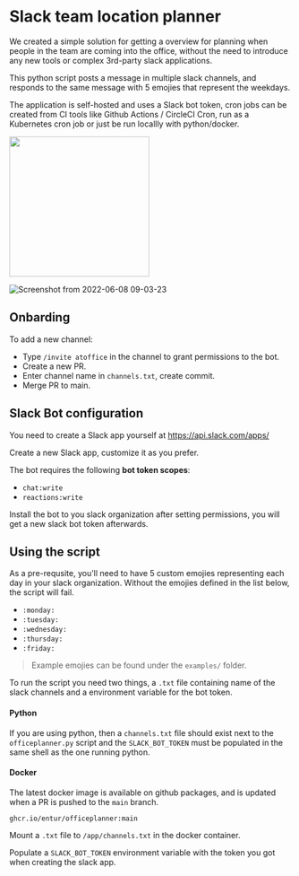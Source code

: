 # Slack team location planner

We created a simple solution for getting a overview for planning when people in the team are coming into the office, without the need to introduce any new tools or complex 3rd-party slack applications.

This python script posts a message in multiple slack channels, and responds to the same message with 5 emojies that represent the weekdays.

The application is self-hosted and uses a Slack bot token, cron jobs can be created from CI tools like Github Actions / CircleCI Cron, run as a Kubernetes cron job or just be run locallly with python/docker.

<img src="https://user-images.githubusercontent.com/29174850/172590122-1ad3a908-efa2-4d91-92f1-d4df5f733e4f.png" width="250">

![Screenshot from 2022-06-08 09-03-23](https://user-images.githubusercontent.com/29174850/172578268-302858d3-76cf-4b21-99cd-ac9fc89e2201.png)

## Onbarding

To add a new channel:

- Type `/invite atoffice` in the channel to grant permissions to the bot.
- Create a new PR.
- Enter channel name in `channels.txt`, create commit.
- Merge PR to main.

## Slack Bot configuration

You need to create a Slack app yourself at https://api.slack.com/apps/

Create a new Slack app, customize it as you prefer.

The bot requires the following **bot token scopes**:

- `chat:write`
- `reactions:write`

Install the bot to you slack organization after setting permissions, you will get a new slack bot token afterwards.

## Using the script

As a pre-requsite, you'll need to have 5 custom emojies representing each day in your slack organization. Without the emojies defined in the list below, the script will fail.

- `:monday:`
- `:tuesday:`
- `:wednesday:`
- `:thursday:`
- `:friday:`

> Example emojies can be found under the `examples/` folder.

To run the script you need two things, a `.txt` file containing name of the slack channels and a environment variable for the bot token.

#### Python

If you are using python, then a `channels.txt` file should exist next to the `officeplanner.py` script and the `SLACK_BOT_TOKEN` must be populated in the same shell as the one running python.

#### Docker

The latest docker image is available on github packages, and is updated when a PR is pushed to the `main` branch.

```
ghcr.io/entur/officeplanner:main
```

Mount a `.txt` file to `/app/channels.txt` in the docker container.

Populate a `SLACK_BOT_TOKEN` environment variable with the token you got when creating the slack app.
